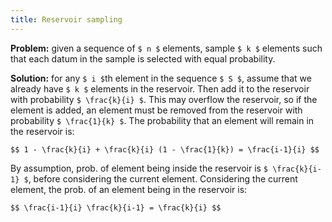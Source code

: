 ```yaml
---
title: Reservoir sampling
---
```


**Problem:** given a sequence of `$ n $` elements, sample `$ k $`
elements such that each datum in the sample is selected with equal
probability.

**Solution:** for any `$ i $`th element in the sequence `$ S $`,
assume that we already have `$ k $` elements in the reservoir.
Then add it to the reservoir with probability `$ \frac{k}{i} $`.
This may overflow the reservoir, so if the element is added, an
element must be removed from the reservoir with probability
`$ \frac{1}{k} $`. The probability that an element will remain
in the reservoir is:

`$$
1 - \frac{k}{i} + \frac{k}{i} (1 - \frac{1}{k}) = \frac{i-1}{i}
$$`

By assumption, prob. of element being inside the reservoir is
`$ \frac{k}{i-1} $`, before considering the current element.
Considering the current element, the prob. of an element being
in the reservoir is:

`$$
\frac{i-1}{i} \frac{k}{i-1} = \frac{k}{i}
$$`
